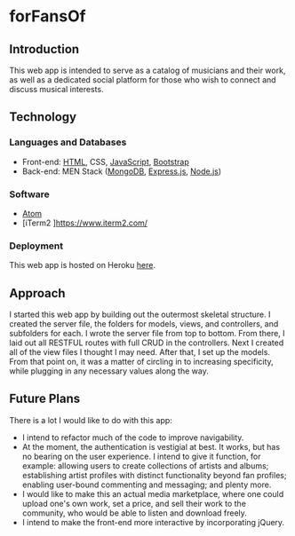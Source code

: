 # forFansOf

## Introduction
This web app is intended to serve as a catalog of musicians and their work, as well as a dedicated social platform for those who wish to connect and discuss musical interests.

## Technology

### Languages and Databases
- Front-end: [HTML](https://html.com/), CSS, [JavaScript](https://www.javascript.com/), [Bootstrap](https://getbootstrap.com/)
- Back-end: MEN Stack ([MongoDB](https://www.mongodb.com), [Express.js](https://expressjs.com), [Node.js](https://nodejs.org/))

### Software
- [Atom](https://atom.io/)
- [iTerm2 ]https://www.iterm2.com/

### Deployment
This web app is hosted on Heroku [here](https://forfansof.herokuapp.com).

## Approach
I started this web app by building out the outermost skeletal structure. I created the server file, the folders for models, views, and controllers, and subfolders for each. I wrote the server file from top to bottom. From there, I laid out all RESTFUL routes with full CRUD in the controllers. Next I created all of the view files I thought I may need. After that, I set up the models. From that point on, it was a matter of circling in to increasing specificity, while plugging in any necessary values along the way.

## Future Plans
There is a lot I would like to do with this app:
- I intend to refactor much of the code to improve navigability.
- At the moment, the authentication is vestigial at best. It works, but has no bearing on the user experience. I intend to give it function, for example: allowing users to create collections of artists and albums; establishing artist profiles with distinct functionality beyond fan profiles; enabling user-bound commenting and messaging; and plenty more.
- I would like to make this an actual media marketplace, where one could upload one's own work, set a price, and sell their work to the community, who would be able to listen and download freely.
- I intend to make the front-end more interactive by incorporating jQuery.
